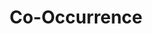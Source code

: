 ---
types: "word"

title: "Co-Occurrence"

categories: ['']

tags: ['Co-Occurrence']

arabic: ['توارد']

publishers: ['خوارزميات الذكاء الاصطناعي في تحليل النص العربي']

types: "word"

slug: ""
---